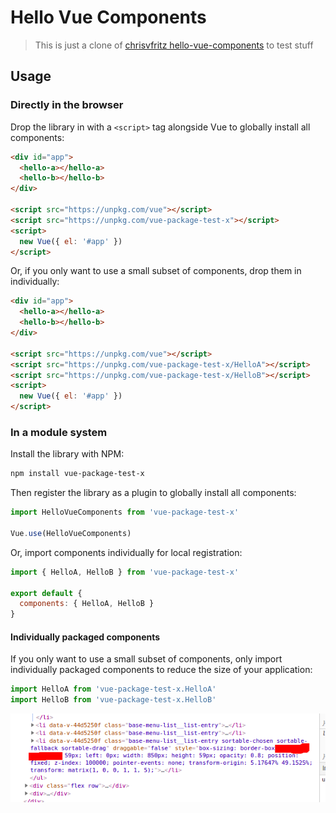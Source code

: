 # Hello Vue Components

> This is just a clone of [chrisvfritz hello-vue-components](https://github.com/chrisvfritz/hello-vue-components) to test stuff

## Usage

### Directly in the browser

Drop the library in with a `<script>` tag alongside Vue to globally install all components:

```html
<div id="app">
  <hello-a></hello-a>
  <hello-b></hello-b>
</div>

<script src="https://unpkg.com/vue"></script>
<script src="https://unpkg.com/vue-package-test-x"></script>
<script>
  new Vue({ el: '#app' })
</script>
```

Or, if you only want to use a small subset of components, drop them in individually:

```html
<div id="app">
  <hello-a></hello-a>
  <hello-b></hello-b>
</div>

<script src="https://unpkg.com/vue"></script>
<script src="https://unpkg.com/vue-package-test-x/HelloA"></script>
<script src="https://unpkg.com/vue-package-test-x/HelloB"></script>
<script>
  new Vue({ el: '#app' })
</script>
```

### In a module system

Install the library with NPM:

```bash
npm install vue-package-test-x
```

Then register the library as a plugin to globally install all components:

```js
import HelloVueComponents from 'vue-package-test-x'

Vue.use(HelloVueComponents)
```

Or, import components individually for local registration:

```js
import { HelloA, HelloB } from 'vue-package-test-x'

export default {
  components: { HelloA, HelloB }
}
```

#### Individually packaged components

If you only want to use a small subset of components, only import individually packaged components to reduce the size of your application:

```js
import HelloA from 'vue-package-test-x.HelloA'
import HelloB from 'vue-package-test-x.HelloB'
```


[![Browserstack-logo](sortable-fallback.png)](https://www.browserstack.com)






